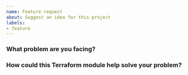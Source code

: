 ```yaml
---
name: Feature request
about: Suggest an idea for this project
labels:
- feature
---
```


<!--
Thank you for helping to improve our Terraform module!

Please be sure to search for open issues before raising a new one. We use issues
for bug reports and feature requests. Please note, this template is for feature
requests, not bugs report.
-->

<!-- markdownlint-disable-next-line MD041 -->
### What problem are you facing?

<!--
Please tell us a little about your use case - it's okay if it's hypothetical!
Leading with this context helps frame the feature request so we can ensure we
implement it sensibly.
--->

### How could this Terraform module help solve your problem?

<!--
Let us know how you think this Terraform module could help with your use case.
-->

